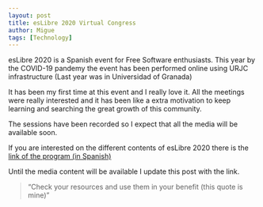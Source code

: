 ```yaml
---
layout: post
title: esLibre 2020 Virtual Congress
author: Migue
tags: [Technology]
---
```


esLibre 2020 is a Spanish event for Free Software enthusiasts. This year by the COVID-19 pandemy the event has been performed online using URJC infrastructure (Last year was in Universidad of Granada)
   
It has been my first time at this event and I really love it. All the meetings were really interested and it has been like a extra motivation to keep learning and searching the great growth of this community.

The sessions have been recorded so I expect that all the media will be available soon.
 
If you are interested on the different contents of esLibre 2020 there is the [link of the program (in Spanish)](https://eslib.re/2020/programa/)  
 
Until the media content will be available I update this post with the link.
 

> “Check your resources and use them in your benefit (this quote is mine)” 